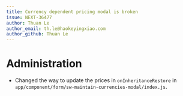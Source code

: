 ```yaml
---
title: Currency dependent pricing modal is broken
issue: NEXT-36477
author: Thuan Le
author_email: th.le@haokeyingxiao.com
author_github: Thuan Le
---
```

# Administration
* Changed the way to update the prices in `onInheritanceRestore` in `app/component/form/sw-maintain-currencies-modal/index.js`.
